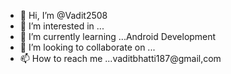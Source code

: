 - 👋 Hi, I’m @Vadit2508
- 👀 I’m interested in ...
- 🌱 I’m currently learning ...Android Development
- 💞️ I’m looking to collaborate on ...
- 📫 How to reach me ...vaditbhatti187@gmail,com

<!---
Vadit2508/Vadit2508 is a ✨ special ✨ repository because its `README.md` (this file) appears on your GitHub profile.
You can click the Preview link to take a look at your changes.
--->
